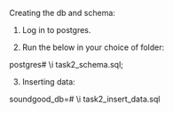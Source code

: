 Creating the db and schema:


1. Log in to postgres.

2. Run the below in your choice of folder:

  postgres# \i task2_schema.sql;

3. Inserting data:

  soundgood_db=# \i task2_insert_data.sql
